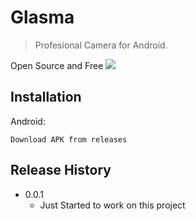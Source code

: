 # Glasma
> Profesional Camera for Android.



Open Source and Free
![](logo.png=250x250)

## Installation

Android:

```
Download APK from releases
```

## Release History

* 0.0.1
    * Just Started to work on this project
